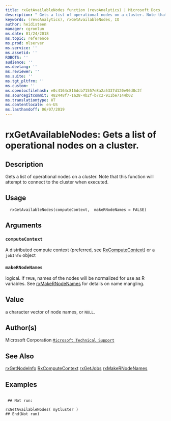 ```yaml
---
title: rxGetAvailableNodes function (revoAnalytics) | Microsoft Docs
description: " Gets a list of operational nodes on a cluster. Note that this function will attempt to connect to the cluster when executed. "
keywords: (revoAnalytics), rxGetAvailableNodes, IO
author: heidisteen
manager: cgronlun
ms.date: 01/24/2018
ms.topic: reference
ms.prod: mlserver
ms.service: ''
ms.assetid: ''
ROBOTS: ''
audience: ''
ms.devlang: ''
ms.reviewer: ''
ms.suite: ''
ms.tgt_pltfrm: ''
ms.custom: ''
ms.openlocfilehash: e0c4164c816dcb71557e8a2a5337d120e96d8c2f
ms.sourcegitcommit: 482448f7-1a28-4b2f-b7c2-911be7144b02
ms.translationtype: HT
ms.contentlocale: en-US
ms.lasthandoff: 06/07/2019
---
```

 # <a name="rxgetavailablenodes--gets-a-list-of-operational-nodes-on-a-cluster"></a>rxGetAvailableNodes:  Gets a list of operational nodes on a cluster.  
 ## <a name="description"></a>Description

Gets a list of operational nodes on a cluster.
Note that this function will attempt to connect to the cluster when executed.



 ## <a name="usage"></a>Usage

```   
  rxGetAvailableNodes(computeContext,  makeRNodeNames = FALSE)

```


 ## <a name="arguments"></a>Arguments



 ### `computeContext`
 A distributed compute context (preferred, see [RxComputeContext](RxComputeContext.md))  or a `jobInfo` object 



 ### `makeRNodeNames`
 logical. If `TRUE`, names of the nodes will be normalized for use  as R variables.  See [rxMakeRNodeNames](rxMakeRNodeNames.md) for details on name mangling. 




 ## <a name="value"></a>Value

a character vector of node names, or `NULL`.

 ## <a name="authors"></a>Author(s)

Microsoft Corporation [`Microsoft Technical Support`](https://go.microsoft.com/fwlink/?LinkID=698556&clcid=0x409)



 ## <a name="see-also"></a>See Also

[rxGetNodeInfo](rxGetNodeInfo.md)
[RxComputeContext](RxComputeContext.md)
[rxGetJobs](rxGetJobs.md)
[rxMakeRNodeNames](rxMakeRNodeNames.md)

 ## <a name="examples"></a>Examples

 ```

  ## Not run:

rxGetAvailableNodes( myCluster )
 ## End(Not run) 
```


